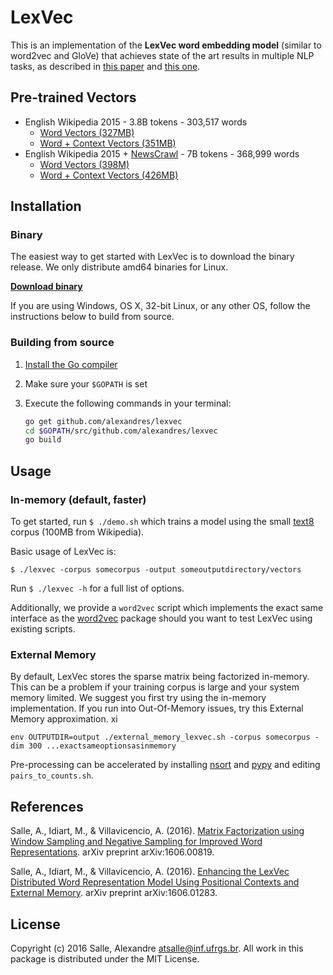 # LexVec

This is an implementation of the **LexVec word embedding model** (similar to word2vec and GloVe) that achieves state of the art results in multiple NLP tasks, as described in [this paper](https://arxiv.org/pdf/1606.00819v2) and [this one](https://arxiv.org/pdf/1606.01283v1).

## Pre-trained Vectors

* English Wikipedia 2015 - 3.8B tokens - 303,517 words
  - [Word Vectors (327MB)](http://nlpserver2.inf.ufrgs.br/alexandres/vectors/lexvec.enwiki.300d.W.pos.vectors.gz) 
  - [Word + Context Vectors (351MB)](http://nlpserver2.inf.ufrgs.br/alexandres/vectors/lexvec.enwiki.300d.W%2bC.pos.vectors.gz)
* English Wikipedia 2015 + [NewsCrawl](http://www.statmt.org/wmt14/translation-task.html) - 7B tokens - 368,999 words
  - [Word Vectors (398M)](http://nlpserver2.inf.ufrgs.br/alexandres/vectors/lexvec.enwiki%2bnewscrawl.300d.W.pos.vectors.gz)
  - [Word + Context Vectors (426MB)](http://nlpserver2.inf.ufrgs.br/alexandres/vectors/lexvec.enwiki%2bnewscrawl.300d.W%2bC.pos.vectors.gz)

## Installation

### Binary

The easiest way to get started with LexVec is to download the binary release. We only distribute amd64 binaries for Linux.

**[Download binary](https://github.com/alexandres/lexvec/releases)**

If you are using Windows, OS X, 32-bit Linux, or any other OS, follow the instructions below to build from source.

### Building from source

1. [Install the Go compiler](https://golang.org/doc/install)
2. Make sure your `$GOPATH` is set
3. Execute the following commands in your terminal:

   ```bash
   go get github.com/alexandres/lexvec
   cd $GOPATH/src/github.com/alexandres/lexvec
   go build
   ```

## Usage

### In-memory (default, faster)

To get started, run `$ ./demo.sh` which trains a model using the small [text8](http://mattmahoney.net/dc/text8.zip) corpus (100MB from Wikipedia).

Basic usage of LexVec is:

`$ ./lexvec -corpus somecorpus -output someoutputdirectory/vectors`

Run `$ ./lexvec -h` for a full list of options.

Additionally, we provide a `word2vec` script which implements the exact same interface as the [word2vec](https://code.google.com/archive/p/word2vec/) package should you want to test LexVec using existing scripts. 

### External Memory

By default, LexVec stores the sparse matrix being factorized in-memory. This can be a problem if your training corpus is large and your system memory limited. We suggest you first try using the in-memory implementation. If you run into Out-Of-Memory issues, try this External Memory approximation.
xi

`env OUTPUTDIR=output ./external_memory_lexvec.sh -corpus somecorpus -dim 300 ...exactsameoptionsasinmemory`

Pre-processing can be accelerated by installing [nsort](http://www.ordinal.com/try.cgi/nsort-i386-3.4.54.rpm) and [pypy](http://pypy.org/) and editing `pairs_to_counts.sh`.

## References

Salle, A., Idiart, M., & Villavicencio, A. (2016). [Matrix Factorization using Window Sampling and Negative Sampling for Improved Word Representations](https://arxiv.org/pdf/1606.00819v2). arXiv preprint arXiv:1606.00819.

Salle, A., Idiart, M., & Villavicencio, A. (2016). [Enhancing the LexVec Distributed Word Representation Model Using Positional Contexts and External Memory](https://arxiv.org/pdf/1606.01283v1). arXiv preprint arXiv:1606.01283.

## License

Copyright (c) 2016 Salle, Alexandre <atsalle@inf.ufrgs.br>. All work in this package is distributed under the MIT License.
